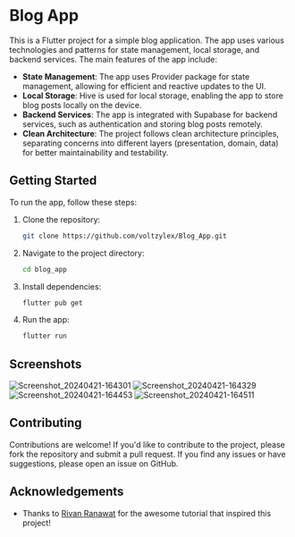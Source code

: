 # Blog App

This is a Flutter project for a simple blog application. The app uses various technologies and patterns for state management, local storage, and backend services. The main features of the app include:

- **State Management**: The app uses Provider package for state management, allowing for efficient and reactive updates to the UI.
- **Local Storage**: Hive is used for local storage, enabling the app to store blog posts locally on the device.
- **Backend Services**: The app is integrated with Supabase for backend services, such as authentication and storing blog posts remotely.
- **Clean Architecture**: The project follows clean architecture principles, separating concerns into different layers (presentation, domain, data) for better maintainability and testability.

## Getting Started

To run the app, follow these steps:

1. Clone the repository:

   ```bash
   git clone https://github.com/voltzylex/Blog_App.git
   ```

2. Navigate to the project directory:

   ```bash
   cd blog_app
   ```

3. Install dependencies:

   ```bash
   flutter pub get
   ```

4. Run the app:

   ```bash
   flutter run
   ```

## Screenshots

![Screenshot_20240421-164301](https://github.com/voltzylex/Blog_App/assets/72073576/53596da4-a6bb-4111-ac85-8b41b57bf905)
![Screenshot_20240421-164329](https://github.com/voltzylex/Blog_App/assets/72073576/b56c51ff-0f2f-4cbe-9e3f-f9ad5aef9274)
![Screenshot_20240421-164453](https://github.com/voltzylex/Blog_App/assets/72073576/d3df5070-db2e-488d-8180-db243c8a314b)
![Screenshot_20240421-164511](https://github.com/voltzylex/Blog_App/assets/72073576/0b8d4a8d-6ade-4e21-8007-80ec7b451db9)

## Contributing

Contributions are welcome! If you'd like to contribute to the project, please fork the repository and submit a pull request. If you find any issues or have suggestions, please open an issue on GitHub.

## Acknowledgements

- Thanks to [Rivan Ranawat](https://github.com/RivaanRanawat) for the awesome tutorial that inspired this project!


